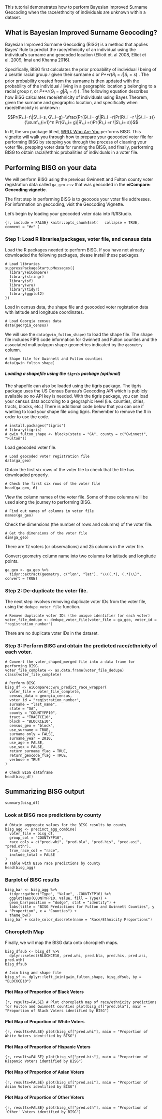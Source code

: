 This tutorial demonstrates how to perform Bayesian Improved Surname
Geocoding when the race/ethncity of individuals are unknown within a
dataset.

What is Bayesian Improved Surname Geocoding?
--------------------------------------------

Bayesian Improved Surname Geocoding (BISG) is a method that applies
Bayes’ Rule to predict the race/ethnicity of an individual using the
individual’s surname and geocoded location (Elliott et. al 2008, Elliot
et al. 2009, Imai and Khanna 2016).

Specifically, BISG first calculates the prior probability of individual
*i* being of a ceratin racial group *r* given their surname *s* or
*P**r*(*R*<sub>*i*</sub> = *r*\|*S*<sub>*i*</sub> = *s*)
. The prior probability created from the surname is then updated with
the probability of the individual *i* living in a geographic location
*g* belonging to a racial group *r*, or
*P**r*(*G*<sub>*i*</sub> = *g*\|*R*<sub>*i*</sub> = *r*)
). The following equation describes how BISG calculates race/ethnicity
of individuals using Bayes Theorem, given the surname and geographic
location, and specifically when race/ethncicty is unknown :

$$Pr(R\_i=r\|S\_i=s, G\_i=g)=\\frac{Pr(G\_i= g\|R\_i =r)Pr(R\_i =r \|S\_i= s)}{\\sum\_{i=1}^n Pr(G\_i= g\|R\_i =r)Pr(R\_i =r \|S\_i= s)}$$

In R, the `wru` package titled, [WRU: Who Are
You](https://cran.r-project.org/web/packages/wru/index.html) performs
BISG. This vignette will walk you through how to prepare your geocoded
voter file for performing BISG by stepping you through the process of
cleaning your voter file, prepping voter data for running the BISG, and
finally, performing BISG to obtain racial/ethnic probailities of
individuals in a voter file.

Performing BISG on your data
----------------------------

We will perform BISG using the previous Gwinnett and Fulton county voter
registration data called `ga_geo.csv` that was geocoded in the
**eiCompare: Geocoding vignette**.

The first step in performing BISG is to geocode your voter file
addresses. For information on geocoding, visit the Geocoding Vignette.

Let’s begin by loading your geocoded voter data into R/RStudio.

`{r, include = FALSE} knitr::opts_chunk$set(   collapse = TRUE,   comment = "#>" )`

### Step 1: Load R libraries/packages, voter file, and census data

Load the R packages needed to perform BISG. If you have not already
downloaded the following packages, please install these packages.

``` {r}
# Load libraries
suppressPackageStartupMessages({
  library(eiCompare)
  library(stringr)
  library(sf)
  library(wru)
  library(tidyr)
  library(ggplot2)
})
```

Load in census data, the shape file and geocoded voter registation data
with latitude and longitude coordinates.

``` {r}
# Load Georgia census data
data(georgia_census)
```

We will use the `data(gwin_fulton_shape)` to load the shape file. The
shape file includes FIPS code information for Gwinnett and Fulton
counties and the associated multipolygon shape geometries indicated by
the `geometry` column.

``` {r}
# Shape file for Gwinnett and Fulton counties
data(gwin_fulton_shape)
```

##### Loading a shapefile using the `tigris` package (optional)

The shapefile can also be loaded using the tigris package. The tigris
package uses the US Census Bureau’s Geocoding API which is publicly
available so no API key is needed. With the tigris package, you can load
your census data according to a geographic level (i.e. counties, cities,
tracts, blocks, etc.) There is additional code below that you can use if
wanting to load your shape file using tigris. Remember to remove the \#
in order to use the code.

``` {r}
# install.packages("tigris")
# library(tigris)
# gwin_fulton_shape <- blocks(state = "GA", county = c("Gwinnett", "Fulton"))
```

Load geocoded voter file.

``` {r}
# Load geocoded voter registration file
data(ga_geo)
```

Obtain the first six rows of the voter file to check that the file has
downloaded properly.

``` {r}
# Check the first six rows of the voter file
head(ga_geo, 6)
```

View the column names of the voter file. Some of these columns will be
used along the journey to performing BISG.

``` {r}
# Find out names of columns in voter file
names(ga_geo)
```

Check the dimensions (the number of rows and columns) of the voter file.

``` {r}
# Get the dimensions of the voter file
dim(ga_geo)
```

There are 12 voters (or observations) and 25 columns in the voter file.

Convert geometry column name into two columns for latitude and longitude
points.

``` {r}
ga_geo <- ga_geo %>%
  tidyr::extract(geometry, c("lon", "lat"), "\\((.*), (.*)\\)", convert = TRUE)
```

### Step 2: De-duplicate the voter file.

The next step involves removing duplicate voter IDs from the voter file,
using the `dedupe_voter_file` function.

``` {r}
# Remove duplicate voter IDs (the unique identifier for each voter)
voter_file_dedupe <- dedupe_voter_file(voter_file = ga_geo, voter_id = "registration_number")
```

There are no duplicate voter IDs in the dataset.

### Step 3: Perform BISG and obtain the predicted race/ethnicity of each voter.

``` {r}
# Convert the voter_shaped_merged file into a data frame for performing BISG.
voter_file_complete <- as.data.frame(voter_file_dedupe)
class(voter_file_complete)
```

``` {r}
# Perform BISG
bisg_df <- eiCompare::wru_predict_race_wrapper(
  voter_file = voter_file_complete,
  census_data = georgia_census,
  voter_id = "registration_number",
  surname = "last_name",
  state = "GA",
  county = "COUNTYFP10",
  tract = "TRACTCE10",
  block = "BLOCKCE10",
  census_geo = "block",
  use_surname = TRUE,
  surname_only = FALSE,
  surname_year = 2010,
  use_age = FALSE,
  use_sex = FALSE,
  return_surname_flag = TRUE,
  return_geocode_flag = TRUE,
  verbose = TRUE
)
```

``` {r}
# Check BISG dataframe
head(bisg_df)
```

Summarizing BISG output
-----------------------

``` {r}
summary(bisg_df)
```

### Look at BISG race predictions by county

``` {r}
# Obtain aggregate values for the BISG results by county
bisg_agg <- precinct_agg_combine(
  voter_file = bisg_df,
  group_col = "COUNTYFP10",
  race_cols = c("pred.whi", "pred.bla", "pred.his", "pred.asi", "pred.oth"),
  true_race_col = "race",
  include_total = FALSE
)
# Table with BISG race predictions by county
head(bisg_agg)
```

### Barplot of BISG results

``` {r}
bisg_bar <- bisg_agg %>%
  tidyr::gather("Type", "Value", -COUNTYFP10) %>%
  ggplot(aes(COUNTYFP10, Value, fill = Type)) +
  geom_bar(position = "dodge", stat = "identity") +
  labs(title = "BISG Predictions for Fulton and Gwinnett Counties", y = "Proportion", x = "Counties") +
  theme_bw()
bisg_bar + scale_color_discrete(name = "Race/Ethnicity Proportions")
```

### Choropleth Map

Finally, we will map the BISG data onto choropleth maps.

``` {r}
bisg_dfsub <- bisg_df %>%
  dplyr::select(BLOCKCE10, pred.whi, pred.bla, pred.his, pred.asi, pred.oth)
bisg_dfsub
```

``` {r}
# Join bisg and shape file
bisg_sf <- dplyr::left_join(gwin_fulton_shape, bisg_dfsub, by = "BLOCKCE10")
```

#### Plot Map of Proportion of Black Voters

`{r, results=FALSE} # Plot choropleth map of race/ethnicity predictions for Fulton and Gwinnett counties plot(bisg_sf["pred.bla"], main = "Proportion of Black Voters identified by BISG")`

#### Plot Map of Proportion of White Voters

`{r, results=FALSE} plot(bisg_sf["pred.whi"], main = "Proportion of White Voters identified by BISG")`

#### Plot Map of Proportion of Hispanic Voters

`{r, results=FALSE} plot(bisg_sf["pred.his"], main = "Proportion of Hispanic Voters identified by BISG")`

#### Plot Map of Proportion of Asian Voters

`{r, results=FALSE} plot(bisg_sf["pred.asi"], main = "Proportion of Asian Voters identified by BISG")`

#### Plot Map of Proportion of Other Voters

`{r, results=FALSE} plot(bisg_sf["pred.oth"], main = "Proportion of 'Other' Voters identified by BISG")`
